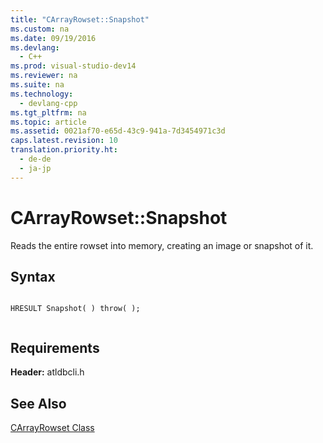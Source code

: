 ```yaml
---
title: "CArrayRowset::Snapshot"
ms.custom: na
ms.date: 09/19/2016
ms.devlang: 
  - C++
ms.prod: visual-studio-dev14
ms.reviewer: na
ms.suite: na
ms.technology: 
  - devlang-cpp
ms.tgt_pltfrm: na
ms.topic: article
ms.assetid: 0021af70-e65d-43c9-941a-7d3454971c3d
caps.latest.revision: 10
translation.priority.ht: 
  - de-de
  - ja-jp
---
```

# CArrayRowset::Snapshot
Reads the entire rowset into memory, creating an image or snapshot of it.  
  
## Syntax  
  
```  
  
HRESULT Snapshot( ) throw( );  
  
```  
  
## Requirements  
 **Header:** atldbcli.h  
  
## See Also  
 [CArrayRowset Class](../vs140/CArrayRowset-Class.md)